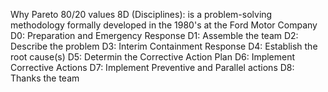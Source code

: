 Why
Pareto 80/20
values
8D (Disciplines): is a problem-solving methodology formally developed in the 1980's at the Ford Motor Company
D0: Preparation and Emergency Response
D1: Assemble the team
D2: Describe the problem
D3: Interim Containment Response
D4: Establish the root cause(s)
D5: Determin the Corrective Action Plan
D6: Implement Corrective Actions
D7: Implement Preventive and Parallel actions
D8: Thanks the team